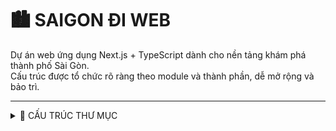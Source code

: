 # 🏙️ SAIGON ĐI WEB

Dự án web ứng dụng Next.js + TypeScript dành cho nền tảng khám phá thành phố Sài Gòn.  
Cấu trúc được tổ chức rõ ràng theo module và thành phần, dễ mở rộng và bảo trì.

---

<details>
<summary>📁 CẤU TRÚC THƯ MỤC</summary>

```bash
saigon-di-web/
├── .next/                 # Thư mục build tự động của Next.js
├── node_modules/          # Thư viện cài bằng npm
├── public/                # Ảnh, icon, font công khai

├── src/                   # Mã nguồn chính của dự án
│   ├── app/               # Routing theo App Router (Next.js 13+)
│   │   ├── layout.tsx     # Global layout (Header, Footer, Theme...)
│   │   ├── page.tsx       # Trang homepage (/)
│   │   ├── admin/         # Các route và layout riêng cho admin
│   │   ├── auth/          # Đăng nhập, đăng ký,...
│   │   └── user/          # Trang dành cho người dùng
│
│   ├── components/        # Các UI components tái sử dụng
│   │   ├── Header.tsx
│   │   ├── Footer.tsx
│   │   ├── MapBox.tsx
│   │   └── PostCard.tsx
│
│   ├── hooks/             # Custom React Hooks
│   │   └── useUser.ts     # Lấy thông tin người dùng hiện tại
│
│   ├── lib/               # Thư viện / service dùng chung
│   │   └── axios.ts       # Cấu hình axios toàn cục
│
│   ├── styles/            # Global CSS
│   │   └── globals.css
│
│   └── types/             # Định nghĩa các TypeScript types/interface
│
├── .env.local             # Biến môi trường
├── .gitignore             # File git ignore
├── next.config.ts         # Cấu hình Next.js
├── eslint.config.mjs      # Cấu hình ESLint
├── package.json           # Khai báo dependencies
└── tsconfig.json          # Cấu hình TypeScript

</details>
---
```
## 🧱 QUẢN LÝ LAYOUT

Dự án sử dụng App Router của Next.js (v13+):

- `src/app/layout.tsx`: Layout toàn cục (áp dụng cho tất cả trang)
- Có thể mở rộng layout riêng cho:
  - `src/app/admin/layout.tsx`
  - `src/app/auth/layout.tsx`

👉 Điều này giúp:
- Tách biệt UI từng khu vực (auth/admin/user)
- Dễ dàng wrap middleware hoặc UI layout riêng biệt

---

## ✅ MỤC TIÊU CỦA CẤU TRÚC

- Tách biệt theo module (admin, auth, user) → Dễ mở rộng
- Reusable Components → Giảm lặp code
- Hooks, lib riêng → Dễ test và bảo trì
- TypeScript + types/ → Hạn chế lỗi runtime

---

## 🚀 HƯỚNG PHÁT TRIỂN TIẾP THEO (GỢI Ý)

| Thư mục      | Mục đích                                  |
|--------------|--------------------------------------------|
| `utils/`     | Hàm tiện ích (formatDate, slugify,...)     |
| `constants/` | Biến tĩnh như API URL, roles, statuses,... |
| `context/`   | Global state (AuthContext, ThemeContext...)|
| `middleware.ts` | Xử lý auth redirect, route guard,...    |

---

## 📌 YÊU CẦU CHẠY DỰ ÁN

```bash
# Cài dependencies
npm install

# Tạo file môi trường
cp .env.example .env.local

# Chạy development
npm run dev
```

---

## 🧱 QUẢN LÝ LAYOUT

Dự án sử dụng App Router của Next.js (v13+):

- `src/app/layout.tsx`: Layout toàn cục (áp dụng cho tất cả trang)
- Có thể mở rộng layout riêng cho:
  - `src/app/admin/layout.tsx`
  - `src/app/auth/layout.tsx`

👉 Điều này giúp:
- Tách biệt UI từng khu vực (auth/admin/user)
- Dễ dàng wrap middleware hoặc UI layout riêng biệt

---

## ✅ MỤC TIÊU CỦA CẤU TRÚC

- Tách biệt theo module (admin, auth, user) → Dễ mở rộng
- Reusable Components → Giảm lặp code
- Hooks, lib riêng → Dễ test và bảo trì
- TypeScript + types/ → Hạn chế lỗi runtime

---

## 🚀 HƯỚNG PHÁT TRIỂN TIẾP THEO (GỢI Ý)

| Thư mục      | Mục đích                                  |
|--------------|--------------------------------------------|
| `utils/`     | Hàm tiện ích (formatDate, slugify,...)     |
| `constants/` | Biến tĩnh như API URL, roles, statuses,... |
| `context/`   | Global state (AuthContext, ThemeContext...)|
| `middleware.ts` | Xử lý auth redirect, route guard,...    |

---

## 📌 YÊU CẦU CHẠY DỰ ÁN

```bash
# Cài dependencies
npm install

# Tạo file môi trường
cp .env.example .env.local

# Chạy development
npm run dev
